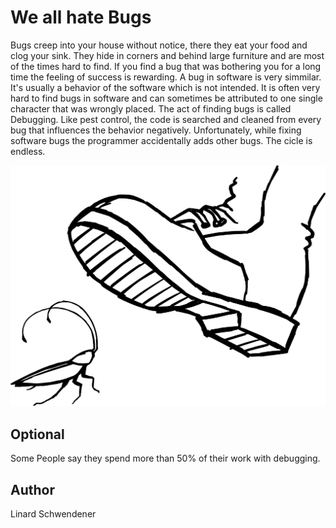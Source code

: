 <!-- BEGIN TITLE -->
# We all hate Bugs
<!-- END TITLE -->

<!-- BEGIN BODY -->
Bugs creep into your house without notice, there they eat your food and clog your sink. 
They hide in corners and behind large furniture and are most of the times hard to find. If you find a bug that was bothering you for a long time the feeling of success is rewarding.
A bug in software is very simmilar. It's usually a behavior of the software which is not intended. It is often very hard to find bugs in software and can sometimes be attributed to one single character that was wrongly placed. The act of finding bugs is called Debugging. Like pest control, the code is searched and cleaned from every bug that influences the behavior negatively.
Unfortunately, while fixing software bugs the programmer accidentally adds other bugs. The cicle is endless.
<!-- END BODY -->

![Bugs](../images/image-025-we-all-hate-bugs.svg)

## Optional
<!-- BEGIN OPTIONAL -->
Some People say they spend more than 50% of their work with debugging.
<!-- END OPTIONAL -->

## Author
<!-- BEGIN AUTHOR -->
Linard Schwendener
<!-- END AUTHOR -->
